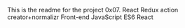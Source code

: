 This is the readme for the project 0x07. React Redux action creator+normalizr
Front-end
JavaScript
ES6
React
